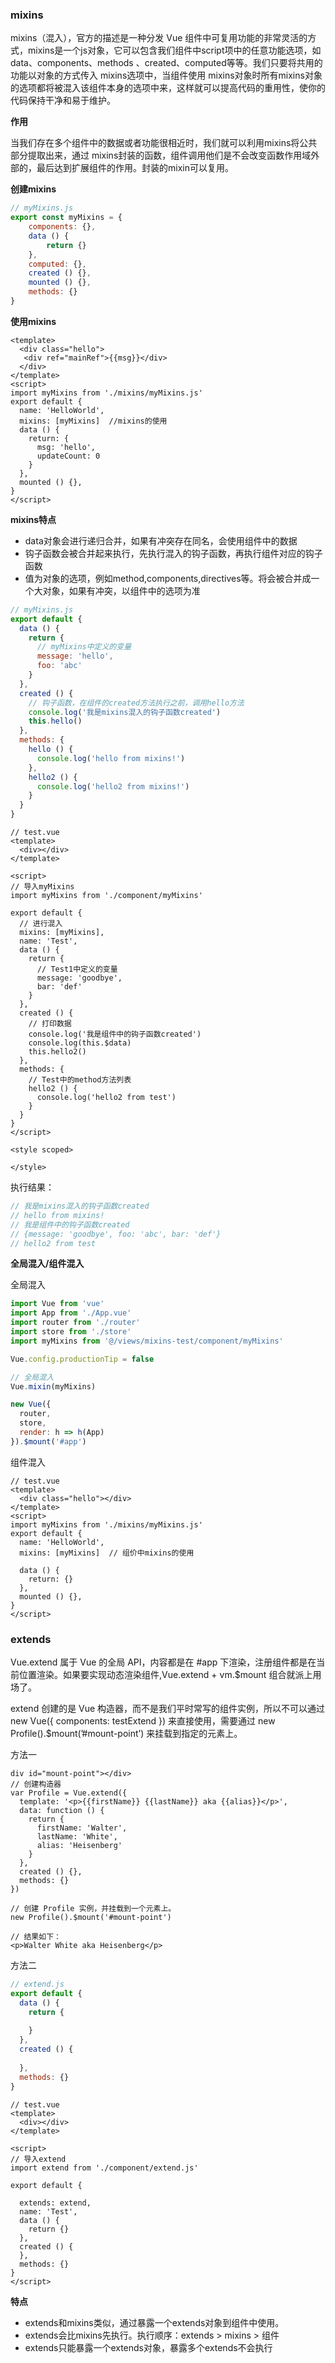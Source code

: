 
### mixins
mixins（混入），官方的描述是一种分发 Vue 组件中可复用功能的非常灵活的方式，mixins是一个js对象，它可以包含我们组件中script项中的任意功能选项，如data、components、methods 、created、computed等等。我们只要将共用的功能以对象的方式传入 mixins选项中，当组件使用 mixins对象时所有mixins对象的选项都将被混入该组件本身的选项中来，这样就可以提高代码的重用性，使你的代码保持干净和易于维护。

**作用**

当我们存在多个组件中的数据或者功能很相近时，我们就可以利用mixins将公共部分提取出来，通过 mixins封装的函数，组件调用他们是不会改变函数作用域外部的，最后达到扩展组件的作用。封装的mixin可以复用。

**创建mixins**

```js
// myMixins.js
export const myMixins = {
    components: {},
    data () {
        return {}
    },
    computed: {},
    created () {},
    mounted () {},
    methods: {}
}
```

**使用mixins**

```vue
<template>
  <div class="hello">
   <div ref="mainRef">{{msg}}</div>
  </div>
</template>
<script>
import myMixins from './mixins/myMixins.js'
export default {
  name: 'HelloWorld',
  mixins: [myMixins]  //mixins的使用
  data () {
    return: {
      msg: 'hello',
      updateCount: 0
    }
  },
  mounted () {},
}
</script>

```

**mixins特点**

* data对象会进行递归合并，如果有冲突存在同名，会使用组件中的数据
* 钩子函数会被合并起来执行，先执行混入的钩子函数，再执行组件对应的钩子函数
* 值为对象的选项，例如method,components,directives等。将会被合并成一个大对象，如果有冲突，以组件中的选项为准

```js
// myMixins.js
export default {
  data () {
    return {
      // myMixins中定义的变量
      message: 'hello',
      foo: 'abc'
    }
  },
  created () {
    // 钩子函数，在组件的created方法执行之前，调用hello方法
    console.log('我是mixins混入的钩子函数created')
    this.hello()
  },
  methods: {
    hello () {
      console.log('hello from mixins!')
    },
    hello2 () {
      console.log('hello2 from mixins!')
    }
  }
}
```
```vue
// test.vue
<template>
  <div></div>
</template>

<script>
// 导入myMixins
import myMixins from './component/myMixins'

export default {
  // 进行混入
  mixins: [myMixins],
  name: 'Test',
  data () {
    return {
      // Test1中定义的变量
      message: 'goodbye',
      bar: 'def'
    }
  },
  created () {
    // 打印数据
    console.log('我是组件中的钩子函数created')
    console.log(this.$data)
    this.hello2()
  },
  methods: {
    // Test中的method方法列表
    hello2 () {
      console.log('hello2 from test')
    }
  }
}
</script>

<style scoped>

</style>
```
执行结果：
```js
// 我是mixins混入的钩子函数created
// hello from mixins!
// 我是组件中的钩子函数created
// {message: 'goodbye', foo: 'abc', bar: 'def'}
// hello2 from test
```

**全局混入/组件混入**

全局混入
<!-- main.js中去全局混入 -->
```js
import Vue from 'vue'
import App from './App.vue'
import router from './router'
import store from './store'
import myMixins from '@/views/mixins-test/component/myMixins'

Vue.config.productionTip = false

// 全局混入
Vue.mixin(myMixins)

new Vue({
  router,
  store,
  render: h => h(App)
}).$mount('#app')
```

组件混入
```vue
// test.vue
<template>
  <div class="hello"></div>
</template>
<script>
import myMixins from './mixins/myMixins.js'
export default {
  name: 'HelloWorld',
  mixins: [myMixins]  // 组价中mixins的使用

  data () {
    return: {}
  },
  mounted () {},
}
</script>
```

### extends

Vue.extend 属于 Vue 的全局 API，内容都是在 #app 下渲染，注册组件都是在当前位置渲染。如果要实现动态渲染组件,Vue.extend + vm.$mount 组合就派上用场了。

extend 创建的是 Vue 构造器，而不是我们平时常写的组件实例，所以不可以通过 new Vue({ components: testExtend }) 来直接使用，需要通过 new Profile().$mount(’#mount-point’) 来挂载到指定的元素上。

方法一
```vue
div id="mount-point"></div>
// 创建构造器
var Profile = Vue.extend({
  template: '<p>{{firstName}} {{lastName}} aka {{alias}}</p>',
  data: function () {
    return {
      firstName: 'Walter',
      lastName: 'White',
      alias: 'Heisenberg'
    }
  },
  created () {},
  methods: {}
})

// 创建 Profile 实例，并挂载到一个元素上。
new Profile().$mount('#mount-point')

// 结果如下：
<p>Walter White aka Heisenberg</p>
```

方法二
```js
// extend.js
export default {
  data () {
    return {
      
    }
  },
  created () {
    
  },
  methods: {}
}
```
```vue
// test.vue
<template>
  <div></div>
</template>

<script>
// 导入extend
import extend from './component/extend.js'

export default {

  extends: extend,
  name: 'Test',
  data () {
    return {}
  },
  created () {
  },
  methods: {}
}
</script>
```

**特点**

* extends和mixins类似，通过暴露一个extends对象到组件中使用。
* extends会比mixins先执行。执行顺序：extends > mixins > 组件
* extends只能暴露一个extends对象，暴露多个extends不会执行






